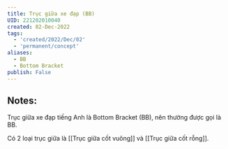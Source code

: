 ```yaml
---
title: Trục giữa xe đạp (BB)
UID: 221202010040
created: 02-Dec-2022
tags:
  - 'created/2022/Dec/02'
  - 'permanent/concept'
aliases:
  - BB
  - Bottom Bracket
publish: False
---
```

## Notes:
Trục giữa xe đạp tiếng Anh là Bottom Bracket (BB), nên thường được gọi là BB. 

Có 2 loại trục giữa là [[Trục giữa cốt vuông]] và [[Trục giữa cốt rỗng]].


